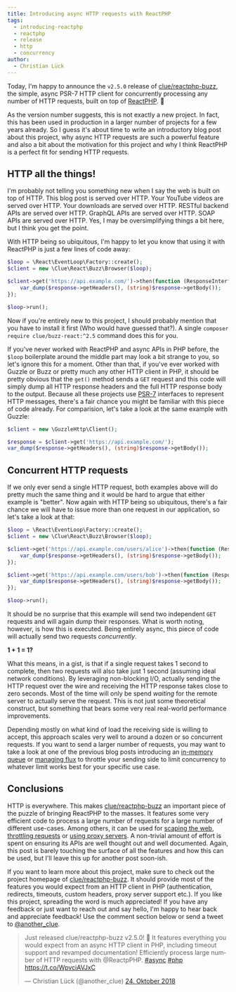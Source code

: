 ```yaml
---
title: Introducing async HTTP requests with ReactPHP
tags:
  - introducing-reactphp
  - reactphp
  - release
  - http
  - concurrency
author:
  - Christian Lück
---
```


Today, I'm happy to announce the `v2.5.0` release of [clue/reactphp-buzz](https://github.com/clue/reactphp-buzz),
the simple, async PSR-7 HTTP client for concurrently processing any number of HTTP requests, built on top of [ReactPHP](https://reactphp.org/). 🎉

As the version number suggests, this is not exactly a new project. In fact, this has been used in production in a larger number of projects for a few years already. So I guess it's about time to write an introductory blog post about this project, why async HTTP requests are such a powerful feature and also a bit about the motivation for this project and why I think ReactPHP is a perfect fit for sending HTTP requests.

## HTTP all the things!

I'm probably not telling you something new when I say the web is built on top of HTTP. This blog post is served over HTTP. Your YouTube videos are served over HTTP. Your downloads are served over HTTP. RESTful backend APIs are served over HTTP. GraphQL APIs are served over HTTP. SOAP APIs are served over HTTP. Yes, I may be oversimplifying things a bit here, but I think you get the point.

With HTTP being so ubiquitous, I'm happy to let you know that using it with ReactPHP is just a few lines of code away:

```php
$loop = \React\EventLoop\Factory::create();
$client = new \Clue\React\Buzz\Browser($loop);

$client->get('https://api.example.com/')->then(function (ResponseInterface $response) {
    var_dump($response->getHeaders(), (string)$response->getBody());
});

$loop->run();
```

Now if you're entirely new to this project, I should probably mention that you have to install it first (Who would have guessed that?). A single `composer require clue/buzz-react:^2.5` command does this for you.

If you've never worked with ReactPHP and async APIs in PHP before, the `$loop` boilerplate around the middle part may look a bit strange to you, so let's ignore this for a moment. Other than that, if you've ever worked with Guzzle or Buzz or pretty much any other HTTP client in PHP, it should be pretty obvious that the `get()` method sends a `GET` request and this code will simply dump all HTTP response headers and the full HTTP response body to the output. Because all these projects use [PSR-7](https://www.php-fig.org/psr/psr-7/) interfaces to represent HTTP messages, there's a fair chance you might be familiar with this piece of code already. For comparision, let's take a look at the same example with Guzzle:

```php
$client = new \GuzzleHttp\Client();

$response = $client->get('https://api.example.com/');
var_dump($response->getHeaders(), (string)$response->getBody());
```

## Concurrent HTTP requests

If we only ever send a single HTTP request, both examples above will do pretty much the same thing and it would be hard to argue that either example is "better". Now again with HTTP being so ubiquitous, there's a fair chance we will have to issue more than one request in our application, so let's take a look at that:

```php
$loop = \React\EventLoop\Factory::create();
$client = new \Clue\React\Buzz\Browser($loop);

$client->get('https://api.example.com/users/alice')->then(function (ResponseInterface $response) {
    var_dump($response->getHeaders(), (string)$response->getBody());
});

$client->get('https://api.example.com/users/bob')->then(function (ResponseInterface $response) {
    var_dump($response->getHeaders(), (string)$response->getBody());
});

$loop->run();
```

It should be no surprise that this example will send two independent `GET` requests and will again dump their responses. What is worth noting, however, is how this is executed. Being entirely async, this piece of code will actually send two requests *concurrently*.

**1 + 1 = 1?**

What this means, in a gist, is that if a single request takes 1 second to complete, then two requests will also take just 1 second (assuming ideal network conditions). By leveraging non-blocking I/O, actually sending the HTTP request over the wire and receiving the HTTP response takes close to zero seconds. Most of the time will only be spend *waiting* for the remote server to actually serve the request. This is not just some theoretical construct, but something that bears some very real real-world performance improvements.

Depending mostly on what kind of load the receiving side is willing to accept, this approach scales very well to around a dozen or so concurrent requests. If you want to send a larger number of requests, you may want to take a look at one of the previous blog posts introducing an [in-memory queue](https://clue.engineering/2018/introducing-reactphp-mq) or [managing flux](https://clue.engineering/2018/introducing-reactphp-flux) to throttle your sending side to limit concurrency to whatever limit works best for your specific use case.

## Conclusions

HTTP is everywhere. This makes [clue/reactphp-buzz](https://github.com/clue/reactphp-buzz) an important piece of the puzzle of bringing ReactPHP to the masses. It features some very efficient code to process a large number of requests for a large number of different use-cases. Among others, it can be used for [scaping the web](https://sergeyzhuk.me/2018/02/12/fast-webscraping-with-reactphp/), [throttling requests](https://sergeyzhuk.me/2018/03/19/fast-webscraping-with-reactphp-limiting-requests/) or [using proxy servers](https://sergeyzhuk.me/2018/06/20/fast-webscraping-with-reactphp-proxy/). A non-trivial amount of effort is spent on ensuring its APIs are well thought out and well documented. Again, this post is barely touching the surface of all the features and how this can be used, but I'll leave this up for another post soon-ish.

If you want to learn more about this project, make sure to check out the project homepage of [clue/reactphp-buzz](https://github.com/clue/reactphp-buzz). It should provide most of the features you would expect from an HTTP client in PHP (authentication, redirects, timeouts, custom headers, proxy server support etc.). If you like this project, spreading the word is much appreciated! If you have any feedback or just want to reach out and say hello, I'm happy to hear back and appreciate feedback! Use the comment section below or send a tweet to [@another_clue](https://twitter.com/another_clue).

<blockquote class="twitter-tweet" data-lang="de"><p lang="en" dir="ltr">Just released clue/reactphp-buzz v2.5.0! 🎉 It features everything you would expect from an async HTTP client in PHP, including timeout support and revamped documentation! Efficiently process large number of HTTP requests with @ReactpPHP. <a href="https://twitter.com/hashtag/async?src=hash&amp;ref_src=twsrc%5Etfw">#async</a> <a href="https://twitter.com/hashtag/php?src=hash&amp;ref_src=twsrc%5Etfw">#php</a> <a href="https://t.co/WpvciAVJxC">https://t.co/WpvciAVJxC</a></p>&mdash; Christian Lück (@another_clue) <a href="https://twitter.com/another_clue/status/1055162680208773121?ref_src=twsrc%5Etfw">24. Oktober 2018</a></blockquote>
